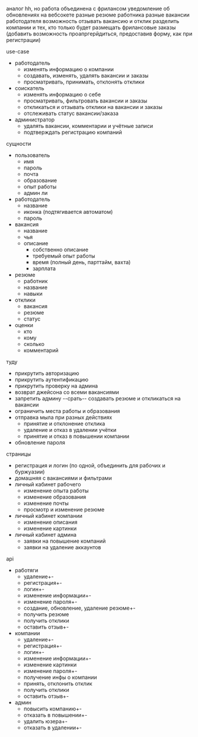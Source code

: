 аналог hh, но работа объединена с фрилансом
уведомление об обновлениях на вебсокете
разные резюме работника
разные вакансии работодателя
возможность отзывать вакансию и отклик
разделить компании и тех, кто только будет размещать фрилансовые заказы (добавить возможность проапргерйдиться, предоставив форму, как при регистрации)


use-case
- работодатель
  - изменять информацию о компании
  - создавать, изменять, удалять вакансии и заказы
  - просматривать, принимать, отклонять отклики
- соискатель
  - изменять информацию о себе
  - просматривать, фильтровать вакансии и заказы
  - откликаться и отзывать отклики на вакансии и заказы
  - отслеживать статус вакансии/заказа
- администратор
  - удалять вакансии, комментарии и учётные записи
  - подтверждать регистрацию компаний

сущности
- пользователь
  - имя
  - пароль
  - почта
  - образование
  - опыт работы
  - админ ли
- работодатель
  - название
  - иконка (подтягивается автоматом)
  - пароль
- вакансия
  - название
  - чья
  - описание
    - собственно описание
    - требуемый опыт работы
    - время (полный день, парттайм, вахта)
    - зарплата
- резюме
  - работник
  - название
  - навыки
- отклики
  - вакансия
  - резюме
  - статус
- оценки
  - кто
  - кому
  - сколько
  - комментарий
  

туду
- прикрутить авторизацию
- прикрутить аутентификацию
- прикрутить проверку на админа
- возврат джейсона со всеми вакансиями
- запретить админу --срать-- создавать резюме и откликаться на вакансии
- ограничить места работы и образования
- отправка мыла при разных действиях
  - принятие и отклонение отклика
  - удаление и отказ в удалении учётки
  - принятие и отказ в повышении компании
- обновление пароля

страницы
- регистрация и логин (по одной, объединить для рабочих и буржуазии)
- домашняя с вакансиями и фильтрами
- личный кабинет рабочего
  - изменение опыта работы
  - изменение образования
  - изменение почты
  - просмотр и изменение резюме
- личный кабинет компании
  - изменение описания
  - изменение картинки
- личный кабинет админа
  - заявки на повышение компаний
  - заявки на удаление аккаунтов
  
api
- работяги
  - удаление+-
  - регистрация+-
  - логин+-
  - изменение информации+-
  - изменение пароля+-
  - создание, обновление, удаление резюме+-
  - получить резюме
  - получить отклики
  - оставить отзыв+-
- компании
  - удаление+-
  - регистрация+-
  - логин+-
  - изменение информации+-
  - изменение картинки
  - изменение пароля+-
  - получение инфы о компании
  - принять, отклонить отклик
  - получить отклики
  - оставить отзыв+-
- админ
  - повысить компанию+-
  - отказать в повышении+-
  - удалить юзера+-
  - отказать в удалении+-